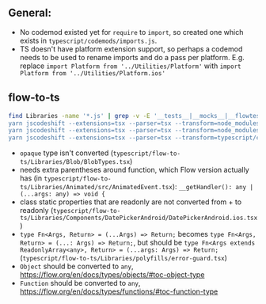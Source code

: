## General:

* No codemod existed yet for `require` to `import`, so created one which exists in `typescript/codemods/imports.js`.
* TS doesn't have platform extension support, so perhaps a codemod needs to be used to rename imports and do a pass per platform. E.g. replace `import Platform from '../Utilities/Platform'` with `import Platform from '../Utilities/Platform.ios'`

## flow-to-ts

```bash
find Libraries -name '*.js' | grep -v -E '__tests__|__mocks__|__flowtests__' | xargs -I {} sh -c 'echo "$1:" && mkdir -p typescript/flow-to-ts/$(dirname "$1") && yarn --silent flow-to-ts "$1" > typescript/flow-to-ts/$(echo "$1" | sed \'s/\(.*\)js/\1tsx/\')' - {} 2>&1 | tee -a logs/flow-to-ts.log
yarn jscodeshift --extensions=tsx --parser=tsx --transform=node_modules/5to6-codemod/transforms/exports.js typescript/flow-to-ts/**/*.tsx
yarn jscodeshift --extensions=tsx --parser=tsx --transform=node_modules/5to6-codemod/transforms/cjs.js typescript/flow-to-ts/**/*.tsx
yarn jscodeshift --extensions=tsx --parser=tsx --transform=typescript/codemods/imports.js typescript/flow-to-ts/**/*.tsx
```

* `opaque` type isn't converted (`typescript/flow-to-ts/Libraries/Blob/BlobTypes.tsx`)
* needs extra parentheses around function, which Flow version actually has (in `typescript/flow-to-ts/Libraries/Animated/src/AnimatedEvent.tsx`): `__getHandler(): any | (...args: any) => void {`
* class static properties that are readonly are not converted from + to readonly (`typescript/flow-to-ts/Libraries/Components/DatePickerAndroid/DatePickerAndroid.ios.tsx`)
* `type Fn<Args, Return> = (...Args) => Return;` becomes `type Fn<Args, Return> = (...: Args) => Return;`, but should be `type Fn<Args extends ReadonlyArray<any>, Return> = (...args: Args) => Return;` (`typescript/flow-to-ts/Libraries/polyfills/error-guard.tsx`)
* `Object` should be converted to `any`, https://flow.org/en/docs/types/objects/#toc-object-type
* `Function` should be converted to `any`, https://flow.org/en/docs/types/functions/#toc-function-type
